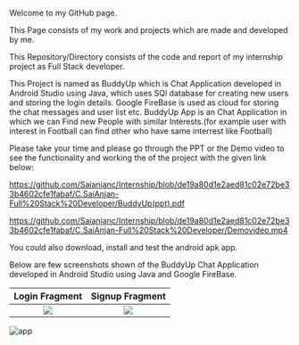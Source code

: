 Welcome to my GitHub page.

This Page consists of my work and projects which are made and developed by me.

This Repository/Directory consists of the code and report of my internship project as Full Stack developer.

This Project is named as BuddyUp which is Chat Application developed in Android Studio using Java, which uses SQl database for creating new users and storing the login details.
Google FireBase is used as cloud for storing the chat messages and user list etc.
BuddyUp App is an Chat Application in which we can Find new People with similar Interests.(for example user with interest in Football can find other who have same interrest like Football)

Please take your time and please go through the PPT or the Demo video to see the functionality and working the of the project with the given link below:

https://github.com/Saianjanc/Internship/blob/de19a80d1e2aed81c02e72be33b4602cfe1fabaf/C.SaiAnjan-Full%20Stack%20Developer/BuddyUp(ppt).pdf

https://github.com/Saianjanc/Internship/blob/de19a80d1e2aed81c02e72be33b4602cfe1fabaf/C.SaiAnjan-Full%20Stack%20Developer/Demovideo.mp4

You could also download, install and test the android apk app.

Below are few screenshots shown of the BuddyUp Chat Application developed in Android Studio using Java and Google FireBase.

Login Fragment             |  Signup Fragment
:-------------------------:|:-------------------------:
![](https://user-images.githubusercontent.com/87842675/228496570-1da45016-acdc-4dd7-8112-ad26dd238e4a.png)  |  ![](https://user-images.githubusercontent.com/87842675/228496643-5abd6f7c-5856-4a8d-b18d-5e1276dbb022.png)

![app](https://user-images.githubusercontent.com/87842675/228311402-72d63af4-6bb8-4607-9e0e-353f515af517.jpg)
